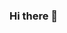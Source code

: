 ### Hi there 👋

<!-- `README.md` (this file) appears on your GitHub profile.

Here are some ideas to get you started:

- 🔭 I’m currently working on html,css and javascript
- 🌱 I’m currently learning html
- 👯 I’m looking to collaborate on ...
- 🤔 I’m looking for help with ...
- 💬 Ask me about ...
- 📫 How to reach me: ...
- 😄 Pronouns: ...
- ⚡ Fun fact: ...
-->
